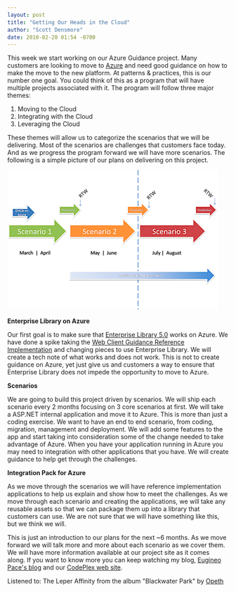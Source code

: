 ```yaml
---
layout: post
title: "Getting Our Heads in the Cloud"
author: "Scott Densmore"
date: 2010-02-28 01:54 -0700
---
```


This week we start working on our Azure Guidance project. Many customers are looking to move to [Azure](http://www.microsoft.com/windowsazure/) and need good guidance on how to make the move to the new platform. At patterns & practices, this is our number one goal. You could think of this as a program that will have multiple projects associated with it. The program will follow three major themes:

1. Moving to the Cloud
2. Integrating with the Cloud
3. Leveraging the Cloud

These themes will allow us to categorize the scenarios that we will be delivering. Most of the scenarios are challenges that customers face today. And as we progress the program forward we will have more scenarios. The following is a simple picture of our plans on delivering on this project.

![Plan.png](/assets/img/plan.png)

**Enterprise Library on Azure**

Our first goal is to make sure that [Enterprise Library 5.0](http://www.codeplex.com/entlib) works on Azure. We have done a spike taking the [Web Client Guidance Reference Implementation](http://www.codeplex.com/webclientguidance) and changing pieces to use Enterprise Library. We will create a tech note of what works and does not work. This is not to create guidance on Azure, yet just give us and customers a way to ensure that Enterprise Library does not impede the opportunity to move to Azure.

**Scenarios**

We are going to build this project driven by scenarios. We will ship each scenario every 2 months focusing on 3 core scenarios at first. We will take a ASP.NET internal application and move it to Azure. This is more than just a coding exercise. We want to have an end to end scenario, from coding, migration, management and deployment. We will add some features to the app and start taking into consideration some of the change needed to take advantage of Azure. When you have your application running in Azure you may need to integration with other applications that you have. We will create guidance to help get through the challenges.

**Integration Pack for Azure**

As we move through the scenarios we will have reference implementation applications to help us explain and show how to meet the challenges. As we move through each scenario and creating the applications, we will take any reusable assets so that we can package them up into a library that customers can use. We are not sure that we will have something like this, but we think we will.

This is just an introduction to our plans for the next ~6 months. As we move forward we will talk more and more about each scenario as we cover them. We will have more information available at our project site as it comes along. If you want to know more you can keep watching my blog, [Eugineo Pace's blog](http://blogs.msdn.com/eugeniop/) and our [CodePlex web site](http://www.codeplex.com/wag).  

Listened to: The Leper Affinity from the album "Blackwater Park" by [Opeth](http://www.google.com/search?q=%22Opeth%22)  